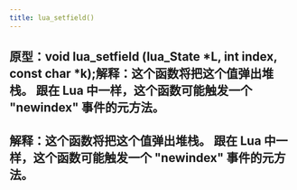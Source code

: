 ```yaml
---
title: lua_setfield()
---
```


## 原型：void lua_setfield (lua_State *L, int index, const char *k);解释：这个函数将把这个值弹出堆栈。 跟在 Lua 中一样，这个函数可能触发一个 "newindex" 事件的元方法。
## 解释：这个函数将把这个值弹出堆栈。 跟在 Lua 中一样，这个函数可能触发一个 "newindex" 事件的元方法。